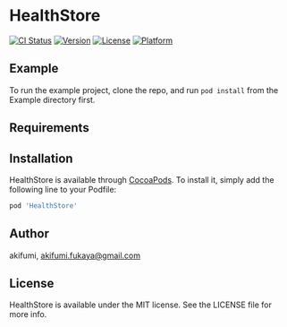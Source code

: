 # HealthStore

[![CI Status](http://img.shields.io/travis/akifumi/HealthStore.svg?style=flat)](https://travis-ci.org/akifumi/HealthStore)
[![Version](https://img.shields.io/cocoapods/v/HealthStore.svg?style=flat)](http://cocoapods.org/pods/HealthStore)
[![License](https://img.shields.io/cocoapods/l/HealthStore.svg?style=flat)](http://cocoapods.org/pods/HealthStore)
[![Platform](https://img.shields.io/cocoapods/p/HealthStore.svg?style=flat)](http://cocoapods.org/pods/HealthStore)

## Example

To run the example project, clone the repo, and run `pod install` from the Example directory first.

## Requirements

## Installation

HealthStore is available through [CocoaPods](http://cocoapods.org). To install
it, simply add the following line to your Podfile:

```ruby
pod 'HealthStore'
```

## Author

akifumi, akifumi.fukaya@gmail.com

## License

HealthStore is available under the MIT license. See the LICENSE file for more info.
